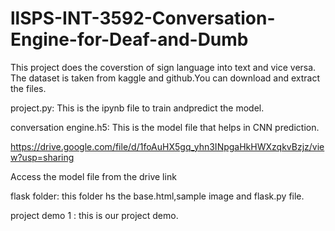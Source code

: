 # llSPS-INT-3592-Conversation-Engine-for-Deaf-and-Dumb
This project does the coverstion of sign language into text and vice versa.
The dataset is taken from kaggle and github.You can download and extract the files.


project.py:
This is the ipynb file to train andpredict the model.



conversation engine.h5:
This is the model file that helps in CNN prediction.

https://drive.google.com/file/d/1foAuHX5gq_yhn3INpgaHkHWXzqkvBzjz/view?usp=sharing

Access the model file from the drive link



flask folder: this folder hs the base.html,sample image and flask.py file.

project demo 1 : this is our project demo.



